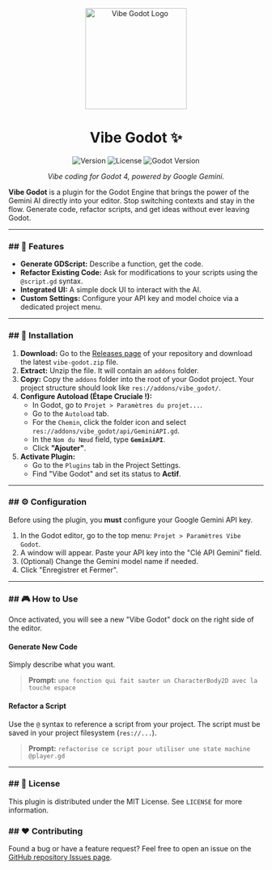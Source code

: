 <p align="center">
  <img src="URL_DE_VOTRE_LOGO_ICI" width="200" alt="Vibe Godot Logo">
</p>

<h1 align="center">Vibe Godot ✨</h1>

<p align="center">
  <img alt="Version" src="https://img.shields.io/badge/version-1.0-blue.svg"/>
  <img alt="License" src="https://img.shields.io/badge/license-MIT-green.svg"/>
  <img alt="Godot Version" src="https://img.shields.io/badge/Godot-4.2%2B-%23478cbf"/>
</p>

<p align="center">
  <i>Vibe coding for Godot 4, powered by Google Gemini.</i>
</p>

**Vibe Godot** is a plugin for the Godot Engine that brings the power of the Gemini AI directly into your editor. Stop switching contexts and stay in the flow. Generate code, refactor scripts, and get ideas without ever leaving Godot.

---

### ## 🎯 Features

* **Generate GDScript:** Describe a function, get the code.
* **Refactor Existing Code:** Ask for modifications to your scripts using the `@script.gd` syntax.
* **Integrated UI:** A simple dock UI to interact with the AI.
* **Custom Settings:** Configure your API key and model choice via a dedicated project menu.

---

### ## 🚀 Installation

1.  **Download:** Go to the [Releases page](https://github.com/your-username/your-repo/releases) of your repository and download the latest `vibe-godot.zip` file.
2.  **Extract:** Unzip the file. It will contain an `addons` folder.
3.  **Copy:** Copy the `addons` folder into the root of your Godot project. Your project structure should look like `res://addons/vibe_godot/`.
4.  **Configure Autoload (Étape Cruciale !):**
	* In Godot, go to `Projet > Paramètres du projet...`.
	* Go to the `Autoload` tab.
	* For the `Chemin`, click the folder icon and select `res://addons/vibe_godot/api/GeminiAPI.gd`.
	* In the `Nom du Nœud` field, type **`GeminiAPI`**.
	* Click **"Ajouter"**.
5.  **Activate Plugin:**
	* Go to the `Plugins` tab in the Project Settings.
	* Find "Vibe Godot" and set its status to **Actif**.

---

### ## ⚙️ Configuration

Before using the plugin, you **must** configure your Google Gemini API key.

1.  In the Godot editor, go to the top menu: `Projet > Paramètres Vibe Godot`.
2.  A window will appear. Paste your API key into the "Clé API Gemini" field.
3.  (Optional) Change the Gemini model name if needed.
4.  Click "Enregistrer et Fermer".

---

### ## 🎮 How to Use

Once activated, you will see a new "Vibe Godot" dock on the right side of the editor.

#### Generate New Code
Simply describe what you want.
> **Prompt:** `une fonction qui fait sauter un CharacterBody2D avec la touche espace`

#### Refactor a Script
Use the `@` syntax to reference a script from your project. The script must be saved in your project filesystem (`res://...`).
> **Prompt:** `refactorise ce script pour utiliser une state machine @player.gd`

---

### ## 📄 License
This plugin is distributed under the MIT License. See `LICENSE` for more information.

### ## ❤️ Contributing
Found a bug or have a feature request? Feel free to open an issue on the [GitHub repository Issues page](https://github.com/your-username/your-repo/issues).
